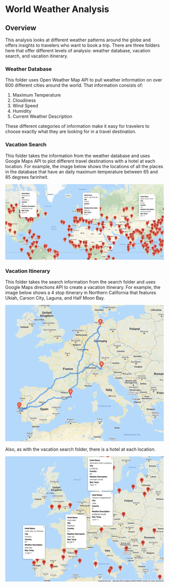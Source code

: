 # World Weather Analysis

## Overview

This analysis looks at different weather patterns around the globe and offers insights to travelers who want to book a trip. There are three folders here that offer different levels of analysis: weather database, vacation search, and vacation itinerary.

### Weather Database

This folder uses Open Weather Map API to pull weather information on over 600 different cities around the world. That information consists of:

1. Maximum Temperature
2. Cloudiness
3. Wind Speed
4. Humidity
5. Current Weather Description

These different categories of information make it easy for travelers to choose exactly what they are looking for in a travel destination.

### Vacation Search

This folder takes the information from the weather database and uses Google Maps API to plot different travel destinations with a hotel at each location. For example, the image below shows the locations of all the places in the database that have an daily maximum temperature between 65 and 85 degrees farinheit.

![](Vacation_Search/WeatherPy_vacation_map.png)

### Vacation Itinerary

This folder takes the search information from the search folder and uses Google Maps directions API to create a vacation itinerary. For example, the image below shows a 4 stop itinerary in Northern California that features Ukiah, Carson City, Laguna, and Half Moon Bay.

![](Vacation_Itinerary/WeatherPy_travel_map.png)

Also, as with the vacation search folder, there is a hotel at each location.

![](Vacation_Itinerary/WeatherPy_travel_map_markers.png)
